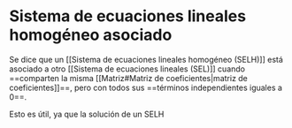 # Sistema de ecuaciones lineales homogéneo asociado

Se dice que un [[Sistema de ecuaciones lineales homogéneo (SELH)]] está asociado a otro [[Sistema de ecuaciones lineales (SEL)]] cuando ==comparten la misma [[Matriz#Matriz de coeficientes|matriz de coeficientes]]==, pero con todos sus ==términos independientes iguales a $0$==.

Esto es útil, ya que la solución de un SELH
